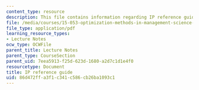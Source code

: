 ```yaml
---
content_type: resource
description: This file contains information regarding IP reference guide.
file: /media/courses/15-053-optimization-methods-in-management-science-spring-2013/86d472ffa3f1c341c586cb26ba1093c1_MIT15_053S13_iprefguide.pdf
file_type: application/pdf
learning_resource_types:
- Lecture Notes
ocw_type: OCWFile
parent_title: Lecture Notes
parent_type: CourseSection
parent_uid: 7eea5913-f25d-623d-1680-a2d7c1d1e4f0
resourcetype: Document
title: IP reference guide
uid: 86d472ff-a3f1-c341-c586-cb26ba1093c1
---
```

